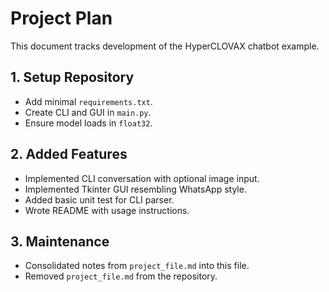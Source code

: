 # Project Plan

This document tracks development of the HyperCLOVAX chatbot example.

## 1. Setup Repository
- Add minimal `requirements.txt`.
- Create CLI and GUI in `main.py`.
- Ensure model loads in `float32`.


## 2. Added Features
- Implemented CLI conversation with optional image input.
- Implemented Tkinter GUI resembling WhatsApp style.
- Added basic unit test for CLI parser.
- Wrote README with usage instructions.

## 3. Maintenance
- Consolidated notes from `project_file.md` into this file.
- Removed `project_file.md` from the repository.

